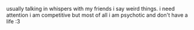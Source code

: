 usually talking in whispers with my friends
i say weird things. i need attention
i am competitive but most of all i am psychotic and don't have a life :3
